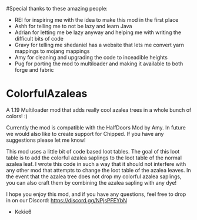 #Special thanks to these amazing people:
- REI for inspiring me with the idea to make this mod in the first place
- Ashh for telling me to not be lazy and learn Java
- Adrian for letting me be lazy anyway and helping me with writing the difficult bits of code
- Gravy for telling me shedaniel has a website that lets me convert yarn mappings to mojang mappings
- Amy for cleaning and upgrading the code to inceadible heights
- Pug for porting the mod to multiloader and making it available to both forge and fabric

# ColorfulAzaleas
A 1.19 Multiloader mod that adds really cool azalea trees in a whole bunch of colors! :)

Currently the mod is compatible with the HalfDoors Mod by Amy. In future we would also like to create support for Chipped.
If you have any suggestions please let me know!

This mod uses a little bit of code based loot tables. The goal of this loot table is to add the colorful azalea saplings to the loot table of the normal azalea leaf.
I wrote this code in such a way that it should not interfere with any other mod that attempts to change the loot table of the azalea leaves.
In the event that the azalea tree does not drop my colorful azalea saplings, you can also craft them by combining the azalea sapling with any dye!

I hope you enjoy this mod, and if you have any questions, feel free to drop in on our Discord: https://discord.gg/NPjsPFEYbN
- Kekie6
